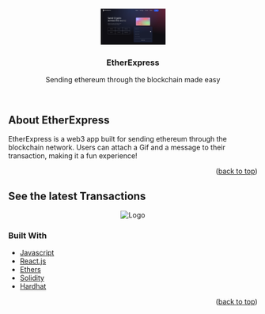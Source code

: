 <br />
<div align="center">
  <a href="https://github.com/webst2r/EtherExpress">
    <img src="/client/images/landing_etherExpress_1_10.png" alt="Logo">
  </a>

  <h3 align="center">EtherExpress</h3>

  <p align="center">
    Sending ethereum through the blockchain made easy
  </p>
  <br />
</div>

<!-- ABOUT THE PROJECT -->
## About EtherExpress

EtherExpress is a web3 app built for sending ethereum through the blockchain network. Users can attach a Gif and a message to their transaction, making it a fun experience!

<p align="right">(<a href="#top">back to top</a>)</p>



## See the latest Transactions
<div align="center">
  <img src="/client/images/lastest_transactions.png" alt="Logo">
</div>


### Built With

* [Javascript](https://www.typescriptlang.org/)
* [React.js](https://reactjs.org/)
* [Ethers](https://docs.ethers.org/)
* [Solidity](https://docs.soliditylang.org/)
* [Hardhat](https://hardhat.org/)

<p align="right">(<a href="#top">back to top</a>)</p>
